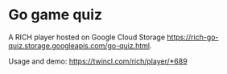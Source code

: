 # Go game quiz

A RICH player hosted on Google Cloud Storage <https://rich-go-quiz.storage.googleapis.com/go-quiz.html>.

Usage and demo: <https://twincl.com/rich/player/*689>

